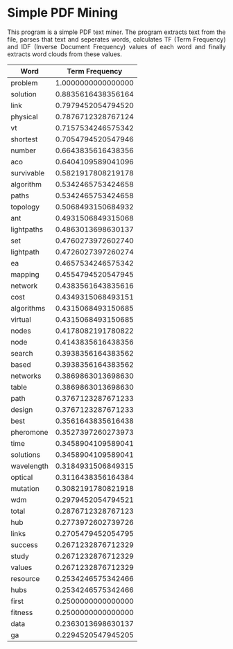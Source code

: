 # Simple PDF Mining
<p align="justify">This program is a simple PDF text miner. The program extracts text from the file, parses that text and seperates words, calculates TF (Term Frequency) and IDF (Inverse Document Frequency) values of each word and finally extracts word clouds from these values.</p>

| Word       | Term Frequency     |
|------------|--------------------|
| problem    | 1.0000000000000000 |
| solution   | 0.8835616438356164 |
| link       | 0.7979452054794520 |
| physical   | 0.7876712328767124 |
| vt         | 0.7157534246575342 |
| shortest   | 0.7054794520547946 |
| number     | 0.6643835616438356 |
| aco        | 0.6404109589041096 |
| survivable | 0.5821917808219178 |
| algorithm  | 0.5342465753424658 |
| paths      | 0.5342465753424658 |
| topology   | 0.5068493150684932 |
| ant        | 0.4931506849315068 |
| lightpaths | 0.4863013698630137 |
| set        | 0.4760273972602740 |
| lightpath  | 0.4726027397260274 |
| ea         | 0.4657534246575342 |
| mapping    | 0.4554794520547945 |
| network    | 0.4383561643835616 |
| cost       | 0.4349315068493151 |
| algorithms | 0.4315068493150685 |
| virtual    | 0.4315068493150685 |
| nodes      | 0.4178082191780822 |
| node       | 0.4143835616438356 |
| search     | 0.3938356164383562 |
| based      | 0.3938356164383562 |
| networks   | 0.3869863013698630 |
| table      | 0.3869863013698630 |
| path       | 0.3767123287671233 |
| design     | 0.3767123287671233 |
| best       | 0.3561643835616438 |
| pheromone  | 0.3527397260273973 |
| time       | 0.3458904109589041 |
| solutions  | 0.3458904109589041 |
| wavelength | 0.3184931506849315 |
| optical    | 0.3116438356164384 |
| mutation   | 0.3082191780821918 |
| wdm        | 0.2979452054794521 |
| total      | 0.2876712328767123 |
| hub        | 0.2773972602739726 |
| links      | 0.2705479452054795 |
| success    | 0.2671232876712329 |
| study      | 0.2671232876712329 |
| values     | 0.2671232876712329 |
| resource   | 0.2534246575342466 |
| hubs       | 0.2534246575342466 |
| first      | 0.2500000000000000 |
| fitness    | 0.2500000000000000 |
| data       | 0.2363013698630137 |
| ga         | 0.2294520547945205 |